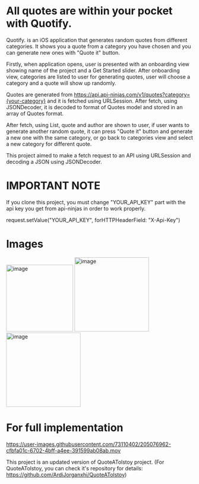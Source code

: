# All quotes are within your pocket with Quotify.

Quotify. is an iOS application that generates random quotes from different categories. It shows you a quote from a category you have chosen and you can generate new ones with "Quote it" button.

Firstly, when application opens, user is presented with an onboarding view showing name of the project and a Get Started slider. 
After onboarding view, categories are listed to user for generating quotes, user will choose a category and a quote will show up randomly.

Quotes are generated from https://api.api-ninjas.com/v1/quotes?category={your-category} and it is fetched using URLSession. After fetch, using JSONDecoder, it is decoded to format of Quotes model and stored in an array of Quotes format.

After fetch, using List, quote and author are shown to user, if user wants to generate another random quote, it can press "Quote it" button and generate a new one with the same category, or go back to categories view and select a new category for different quote.

This project aimed to make a fetch request to an API using URLSession and decoding a JSON using JSONDecoder. 

# IMPORTANT NOTE

If you clone this project, you must change "YOUR_API_KEY" part with the api key you get from api-ninjas in order to work properly.

request.setValue("YOUR_API_KEY", forHTTPHeaderField: "X-Api-Key")


# Images
<p float="left">
<img width="180" alt="image" src="https://user-images.githubusercontent.com/73110402/205076035-15cd0566-da0a-492e-b1a5-c98ac4b1510f.png">
<img width="200" alt="image" src="https://user-images.githubusercontent.com/73110402/205076466-9388e7b7-21c2-421a-afb8-3723911be512.png">
<img width="200" alt="image" src="https://user-images.githubusercontent.com/73110402/205076543-4b46f38c-3d4b-4f43-8fdd-fc58ebdeace5.png">

</p>


# For full implementation




https://user-images.githubusercontent.com/73110402/205076962-cfbfa01c-6702-4bff-a4ee-391599ab08ab.mov






This project is an updated version of QuoteATolstoy project. (For QuoteATolstoy, you can check it's repository for details: https://github.com/ArdiJorganxhi/QuoteATolstoy)





